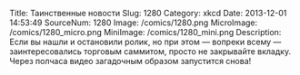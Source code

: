 Title: Таинственные новости 
Slug: 1280 
Category: xkcd 
Date: 2013-12-01 14:53:49 
SourceNum: 1280 
Image: /comics/1280.png 
MicroImage: /comics/1280_micro.png 
MiniImage: /comics/1280_mini.png 
Description: Если вы нашли и остановили ролик, но при этом — вопреки всему — заинтересовались торговым саммитом, просто не закрывайте вкладку. Через полчаса видео загадочным образом запустится снова! 

